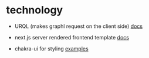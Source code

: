 # technology

- URQL (makes graphl request on the client side) [docs](https://formidable.com/open-source/urql/docs/basics/getting-started/)

- next.js server rendered frontend template [docs](https://github.com/vercel/next.js/tree/canary)

- chakra-ui for styling [examples](https://github.com/vercel/next.js/tree/canary/examples/with-chakra-ui)
